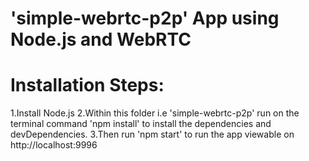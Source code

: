 
'simple-webrtc-p2p' App using Node.js and WebRTC
=======================================================================
Installation Steps:
======================================================================
1.Install Node.js
2.Within this folder i.e 'simple-webrtc-p2p' run on the terminal
  command 'npm install' to install the dependencies and devDependencies.
3.Then run 'npm start' to run the app viewable on http://localhost:9996

